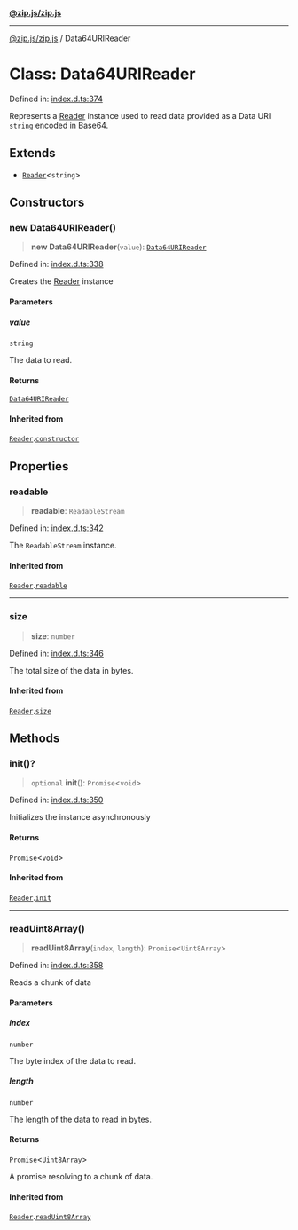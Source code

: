 [**@zip.js/zip.js**](../README.md)

***

[@zip.js/zip.js](../globals.md) / Data64URIReader

# Class: Data64URIReader

Defined in: [index.d.ts:374](https://github.com/gildas-lormeau/zip.js/blob/be8a40fccb32dc320b3cf56a5faf9a609e60a6cb/index.d.ts#L374)

Represents a [Reader](Reader.md) instance used to read data provided as a Data URI `string` encoded in Base64.

## Extends

- [`Reader`](Reader.md)\<`string`\>

## Constructors

### new Data64URIReader()

> **new Data64URIReader**(`value`): [`Data64URIReader`](Data64URIReader.md)

Defined in: [index.d.ts:338](https://github.com/gildas-lormeau/zip.js/blob/be8a40fccb32dc320b3cf56a5faf9a609e60a6cb/index.d.ts#L338)

Creates the [Reader](Reader.md) instance

#### Parameters

##### value

`string`

The data to read.

#### Returns

[`Data64URIReader`](Data64URIReader.md)

#### Inherited from

[`Reader`](Reader.md).[`constructor`](Reader.md#constructors)

## Properties

### readable

> **readable**: `ReadableStream`

Defined in: [index.d.ts:342](https://github.com/gildas-lormeau/zip.js/blob/be8a40fccb32dc320b3cf56a5faf9a609e60a6cb/index.d.ts#L342)

The `ReadableStream` instance.

#### Inherited from

[`Reader`](Reader.md).[`readable`](Reader.md#readable)

***

### size

> **size**: `number`

Defined in: [index.d.ts:346](https://github.com/gildas-lormeau/zip.js/blob/be8a40fccb32dc320b3cf56a5faf9a609e60a6cb/index.d.ts#L346)

The total size of the data in bytes.

#### Inherited from

[`Reader`](Reader.md).[`size`](Reader.md#size)

## Methods

### init()?

> `optional` **init**(): `Promise`\<`void`\>

Defined in: [index.d.ts:350](https://github.com/gildas-lormeau/zip.js/blob/be8a40fccb32dc320b3cf56a5faf9a609e60a6cb/index.d.ts#L350)

Initializes the instance asynchronously

#### Returns

`Promise`\<`void`\>

#### Inherited from

[`Reader`](Reader.md).[`init`](Reader.md#init)

***

### readUint8Array()

> **readUint8Array**(`index`, `length`): `Promise`\<`Uint8Array`\>

Defined in: [index.d.ts:358](https://github.com/gildas-lormeau/zip.js/blob/be8a40fccb32dc320b3cf56a5faf9a609e60a6cb/index.d.ts#L358)

Reads a chunk of data

#### Parameters

##### index

`number`

The byte index of the data to read.

##### length

`number`

The length of the data to read in bytes.

#### Returns

`Promise`\<`Uint8Array`\>

A promise resolving to a chunk of data.

#### Inherited from

[`Reader`](Reader.md).[`readUint8Array`](Reader.md#readuint8array)
